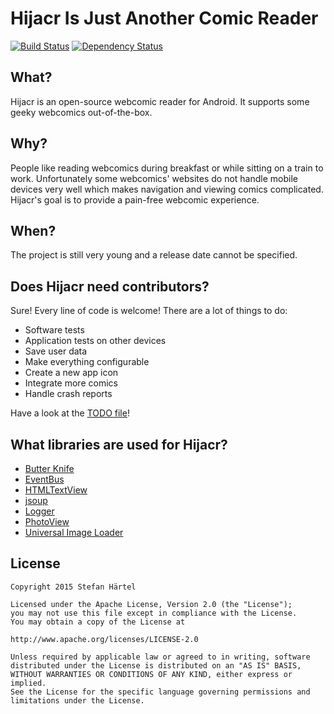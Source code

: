 # Hijacr Is Just Another Comic Reader
[![Build Status](https://travis-ci.org/EightBitBoy/hijacr.svg?branch=master)](https://travis-ci.org/EightBitBoy/hijacr) [![Dependency Status](https://www.versioneye.com/user/projects/56141eeaa193340019000551/badge.svg?style=flat)](https://www.versioneye.com/user/projects/56141eeaa193340019000551)

## What?
Hijacr is an open-source webcomic reader for Android. It supports some geeky webcomics out-of-the-box.

## Why?
People like reading webcomics during breakfast or while sitting on a train to work. Unfortunately some webcomics' websites do not handle mobile devices very well which makes navigation and viewing comics complicated. Hijacr's goal is to provide a pain-free webcomic experience.

## When?
The project is still very young and a release date cannot be specified.

## Does Hijacr need contributors?
Sure! Every line of code is welcome! There are a lot of things to do:
- Software tests
- Application tests on other devices
- Save user data
- Make everything configurable
- Create a new app icon
- Integrate more comics
- Handle crash reports

Have a look at the [TODO file](https://github.com/EightBitBoy/hijacr/blob/master/TODO.md)!

## What libraries are used for Hijacr?

- [Butter Knife](https://github.com/JakeWharton/butterknife)
- [EventBus](https://github.com/greenrobot/EventBus)
- [HTMLTextView](https://github.com/sufficientlysecure/html-textview)
- [jsoup](https://github.com/jhy/jsoup/)
- [Logger](https://github.com/orhanobut/logger)
- [PhotoView](https://github.com/chrisbanes/PhotoView)
- [Universal Image Loader](https://github.com/nostra13/Android-Universal-Image-Loader)

## License

    Copyright 2015 Stefan Härtel
    
    Licensed under the Apache License, Version 2.0 (the "License");
    you may not use this file except in compliance with the License.
    You may obtain a copy of the License at
    
    http://www.apache.org/licenses/LICENSE-2.0
    
    Unless required by applicable law or agreed to in writing, software
    distributed under the License is distributed on an "AS IS" BASIS,
    WITHOUT WARRANTIES OR CONDITIONS OF ANY KIND, either express or implied.
    See the License for the specific language governing permissions and
    limitations under the License.
